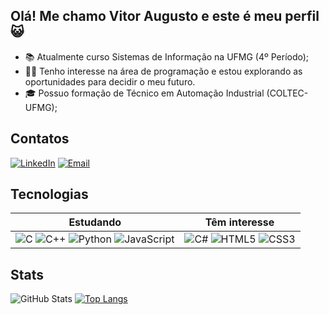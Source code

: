 ## Olá! Me chamo Vitor Augusto e este é meu perfil 😺
- 📚 Atualmente curso Sistemas de Informação na UFMG (4º Período);
- 👨‍💻 Tenho interesse na área de programação e estou explorando as oportunidades para decidir o meu futuro.
- 🎓 Possuo formação de Técnico em Automação Industrial (COLTEC-UFMG);

## Contatos
[![LinkedIn](https://img.shields.io/badge/LinkedIn-000?style=for-the-badge&logo=linkedin&logoColor=006aff)](https://www.linkedin.com/in/vitoraugreis/)
[![Email](https://img.shields.io/badge/Gmail-000?style=for-the-badge&logo=gmail&logoColor=006aff)](mailto:vitoraugreis@gmail.com)

## Tecnologias
Estudando | Têm interesse
----------|---------------
![C](https://img.shields.io/badge/C-000?style=for-the-badge&logo=c&logoColor=006aff) ![C++](https://img.shields.io/badge/C%2B%2B-000?style=for-the-badge&logo=c%2B%2B&logoColor=006aff) ![Python](https://img.shields.io/badge/Python-000?style=for-the-badge&logo=python&logoColor=006aff) ![JavaScript](https://img.shields.io/badge/JavaScript-000?style=for-the-badge&logo=javascript&logoColor=006aff) | ![C#](https://img.shields.io/badge/C%23-000?style=for-the-badge&logo=csharp&logoColor=006aff) ![HTML5](https://img.shields.io/badge/HTML-000?style=for-the-badge&logo=html5&logoColor=006aff) ![CSS3](https://img.shields.io/badge/CSS-000?style=for-the-badge&logo=css3&logoColor=006aff) 

## Stats
![GitHub Stats](https://github-readme-stats.vercel.app/api?username=vitoraugreis&theme=transparent&bgcolor=000&border_color=006aff&show_icons=true&icon_color=006aff&title_color=006aff&text_color=f03c87&hide_title=true&hide=stars) [![Top Langs](https://github-readme-stats.vercel.app/api/top-langs/?username=vitoraugreis&layout=compact&theme=transparent&border_color=006aff&text_color=f03c87&title_color=006aff)](https://github.com/anuraghazra/github-readme-stats)
